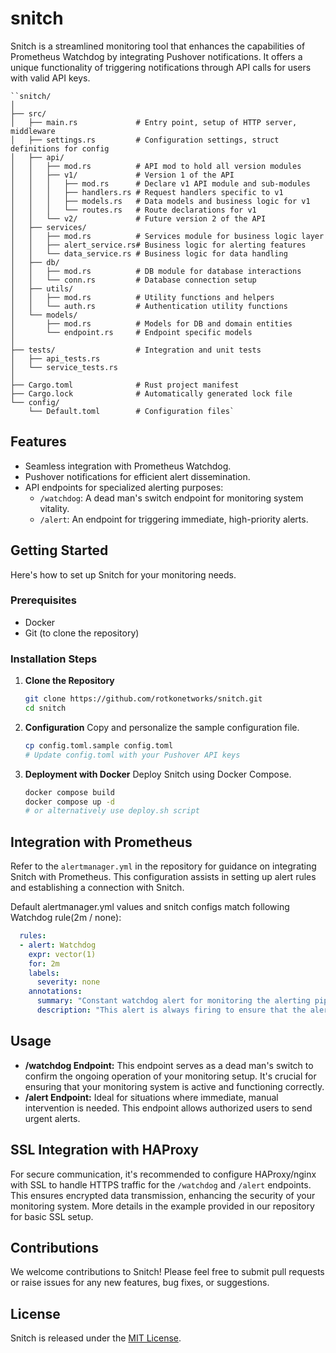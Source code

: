 # snitch

Snitch is a streamlined monitoring tool that enhances the capabilities
of Prometheus Watchdog by integrating Pushover notifications. It offers
a unique functionality of triggering notifications through API calls for
users with valid API keys.


```
``snitch/
│
├── src/
│   ├── main.rs             # Entry point, setup of HTTP server, middleware
│   ├── settings.rs         # Configuration settings, struct definitions for config
│   ├── api/
│   │   ├── mod.rs          # API mod to hold all version modules
│   │   ├── v1/             # Version 1 of the API
│   │   │   ├── mod.rs      # Declare v1 API module and sub-modules
│   │   │   ├── handlers.rs # Request handlers specific to v1
│   │   │   ├── models.rs   # Data models and business logic for v1
│   │   │   └── routes.rs   # Route declarations for v1
│   │   └── v2/             # Future version 2 of the API
│   ├── services/
│   │   ├── mod.rs          # Services module for business logic layer
│   │   ├── alert_service.rs# Business logic for alerting features
│   │   └── data_service.rs # Business logic for data handling
│   ├── db/
│   │   ├── mod.rs          # DB module for database interactions
│   │   └── conn.rs         # Database connection setup
│   ├── utils/
│   │   ├── mod.rs          # Utility functions and helpers
│   │   └── auth.rs         # Authentication utility functions
│   └── models/
│       ├── mod.rs          # Models for DB and domain entities
│       └── endpoint.rs     # Endpoint specific models
│
├── tests/                  # Integration and unit tests
│   ├── api_tests.rs
│   └── service_tests.rs
│
├── Cargo.toml              # Rust project manifest
├── Cargo.lock              # Automatically generated lock file
└── config/
    └── Default.toml        # Configuration files`
```

## Features
- Seamless integration with Prometheus Watchdog.
- Pushover notifications for efficient alert dissemination.
- API endpoints for specialized alerting purposes:
  - `/watchdog`: A dead man's switch endpoint for monitoring system vitality.
  - `/alert`: An endpoint for triggering immediate, high-priority alerts.

## Getting Started

Here's how to set up Snitch for your monitoring needs.

### Prerequisites
- Docker
- Git (to clone the repository)

### Installation Steps

1. **Clone the Repository**
   ```bash
   git clone https://github.com/rotkonetworks/snitch.git
   cd snitch
   ```

2. **Configuration**
   Copy and personalize the sample configuration file.
   ```bash
   cp config.toml.sample config.toml
   # Update config.toml with your Pushover API keys
   ```

3. **Deployment with Docker**
   Deploy Snitch using Docker Compose.
   ```bash
   docker compose build
   docker compose up -d
   # or alternatively use deploy.sh script
   ```

## Integration with Prometheus

Refer to the `alertmanager.yml` in the repository for guidance on integrating
Snitch with Prometheus. This configuration assists in setting up alert rules
and establishing a connection with Snitch.

Default alertmanager.yml values and snitch configs match following Watchdog rule(2m / none):
```yaml
  rules:
  - alert: Watchdog
    expr: vector(1)
    for: 2m
    labels:
      severity: none
    annotations:
      summary: "Constant watchdog alert for monitoring the alerting pipeline."
      description: "This alert is always firing to ensure that the alerting pipeline is functional."
```

## Usage

- **/watchdog Endpoint:** This endpoint serves as a dead man's switch to confirm
the ongoing operation of your monitoring setup. It's crucial for ensuring that
your monitoring system is active and functioning correctly.
- **/alert Endpoint:** Ideal for situations where immediate, manual intervention
is needed. This endpoint allows authorized users to send urgent alerts.

## SSL Integration with HAProxy

For secure communication, it's recommended to configure HAProxy/nginx with SSL
to handle HTTPS traffic for the `/watchdog` and `/alert` endpoints. This ensures
encrypted data transmission, enhancing the security of your monitoring system.
More details in the example provided in our repository for basic SSL setup.

## Contributions

We welcome contributions to Snitch! Please feel free to submit pull requests
or raise issues for any new features, bug fixes, or suggestions.

## License

Snitch is released under the [MIT License](LICENSE).

